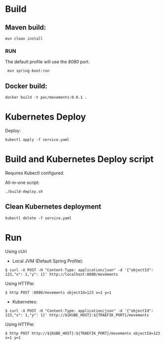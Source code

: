 # Build

## Maven build: 

```
mvn clean install 
```

### RUN

The default profile will use the *8080* port.

```
 mvn spring-boot:run 
```


## Docker build:

```
docker build -t poc/movements:0.0.1 .

```

# Kubernetes Deploy

Deploy: 
 
```
kubectl apply -f service.yaml
```

# Build and Kubernetes Deploy script

Requires Kubectl configured. 

All-in-one script: 

```
./build-deploy.sh
```

## Clean Kubernetes deployment

```
kubectl delete -f service.yaml
```


# Run 

Using cUrl

* Local JVM (Default Spring Profile):

 
```
$ curl -X POST -H "Content-Type: application/json" -d '{"objectId": 123,"x": 1,"y": 1}' http://localhost:8080/movements
```

Using HTTPie:

```
$ http POST :8080/movements objectId=123 x=1 y=1
```

* Kubernetes:
 
```
$ curl -X POST -H "Content-Type: application/json" -d '{"objectId": 123,"x": 1,"y": 1}' http://${KUBE_HOST}:${TRAEFIK_PORT}/movements
```

Using HTTPie:

```
$ http POST http://${KUBE_HOST}:${TRAEFIK_PORT}/movements objectId=123 x=1 y=1
```
 